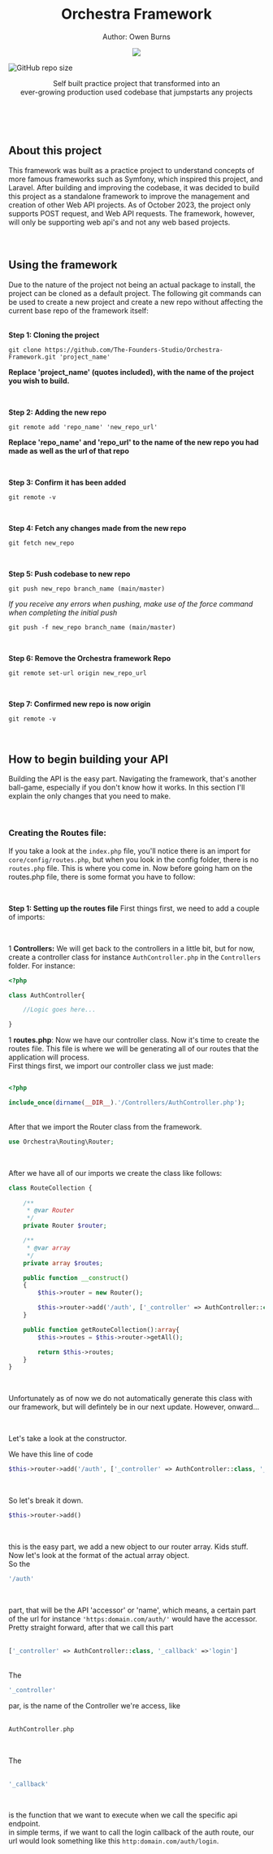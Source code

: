 <h1 align="center">
 Orchestra Framework
</h1>
<p align="center">
 Author: Owen Burns
</p> 
<p align="center">
 <img src="https://owenburns.co.za/Orchestra/content/ink&quil.svg"/>
</p>

![GitHub repo size](https://img.shields.io/github/repo-size/creator-solutions/Orchestra-Framework)

<p align="center">Self built practice project that transformed into an<br>ever-growing production used codebase that jumpstarts any projects</p>   
<br/><br/><br/>

## About this project
This framework was built as a practice project to understand concepts of more famous frameworks such as Symfony, which inspired this project, and Laravel. After building and improving the codebase, it was decided to build this project as a standalone framework to improve the management and creation of other Web API projects. As of October 2023, the project only supports POST request, and Web API requests. The framework, however, will only be supporting web api's and not any web based projects.   
<br/><br/>

## Using the framework
Due to the nature of the project not being an actual package to install, the project can be cloned as a default project. The following git commands can be used to create a new project and create a new repo without affecting the current base repo of the framework itself:      
<br/>

**Step 1: Cloning the project**
```
git clone https://github.com/The-Founders-Studio/Orchestra-Framework.git 'project_name'
```
__Replace 'project_name' (quotes included), with the name of the project you wish to build.__  

<br/>

**Step 2: Adding the new repo**  
```
git remote add 'repo_name' 'new_repo_url'
```
__Replace 'repo_name' and 'repo_url' to the name of the new repo you had made as well as the url of that repo__  

<br/>

**Step 3: Confirm it has been added**
```
git remote -v
```  

<br/>

**Step 4: Fetch any changes made from the new repo**
```
git fetch new_repo
```  

<br/>

**Step 5: Push codebase to new repo**
```
git push new_repo branch_name (main/master)
```
*If you receive any errors when pushing, make use of the force command when completing the initial push*
```
git push -f new_repo branch_name (main/master)
```  

<br/>

**Step 6: Remove the Orchestra framework Repo**
```
git remote set-url origin new_repo_url
```  

<br/>

**Step 7: Confirmed new repo is now origin**
```
git remote -v
```  

<br/>

## How to begin building your API
Building the API is the easy part. Navigating the framework, that's another ball-game, especially if you don't know how it works. In this section I'll explain the only changes that you need to make.  

<br/>

### Creating the Routes file:
If you take a look at the ```index.php``` file, you'll notice there is an import for ```core/config/routes.php```, but when you look in the config folder, there is no ```routes.php``` file. This is where you come in. Now before going ham on the routes.php file, there is some format you have to follow:  

<br/>

**Step 1: Setting up the routes file**
First things first, we need to add a couple of imports:  

<br/>

1 **Controllers:**
We will get back to the controllers in a little bit, but for now, create a controller class for instance ```AuthController.php``` in the ```Controllers``` folder. For instance:
```php
<?php

class AuthController{

    //Logic goes here...

}
```

1 **routes.php**:
Now we have our controller class. Now it's time to create the routes file. This file is where we will be generating all of our routes that the application will process.   <br />
First things first, we import our controller class we just made:
```php

<?php

include_once(dirname(__DIR__).'/Controllers/AuthController.php');

```
<br />
After that we import the Router class from the framework.   

<br />

```php
use Orchestra\Routing\Router;
```
<br />

After we have all of our imports we create the class like follows:
```php
class RouteCollection {
    
    /**
     * @var Router
     */
    private Router $router; 

    /**
     * @var array
     */
    private array $routes;

    public function __construct()
    {
        $this->router = new Router();

        $this->router->add('/auth', ['_controller' => AuthController::class, '_callback' =>'login']);
    }

    public function getRouteCollection():array{
        $this->routes = $this->router->getAll();

        return $this->routes;
    }
}
```
<br />

Unfortunately as of now we do not automatically generate this class with our framework, but will defintely be in our next update. However, onward...  

<br />

Let's take a look at the constructor.  <br />

We have this line of code 
```php 
$this->router->add('/auth', ['_controller' => AuthController::class, '_callback' =>'login']);
```  
<br/>

So let's break it down.  <br/>
```php
$this->router->add()
```  
<br/>

this is the easy part, we add a new object to our router array. Kids stuff. Now let's look at the format of the actual array object.  <br />
So the 
<br />
```php
'/auth'
```
<br/>

part, that will be the API 'accessor' or 'name', which means, a certain part of the url for instance ```'https:domain.com/auth/'``` would have the accessor. Pretty straight forward, after that we call this part  
<br/>
```php 
['_controller' => AuthController::class, '_callback' =>'login']
```  
<br/>
The  
<br />

```php
'_controller'
```
par, is the name of the Controller we're access, like  
<br/>

```php
AuthController.php
```  
<br/>

The  
<br/>

```php
'_callback'
```
<br/>

is the function that we want to execute when we call the specific api endpoint.  <br />
 in simple terms, if we want to call the login callback of the auth route, our url would look something like this ```http:domain.com/auth/login```. 







